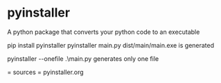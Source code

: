 # pyinstaller
A python package that converts your python code to an executable

pip install pyinstaller
pyinstaller main.py
dist/main/main.exe is generated


pyinstaller --onefile .\main.py
generates only one file


= sources =
pyinstaller.org

